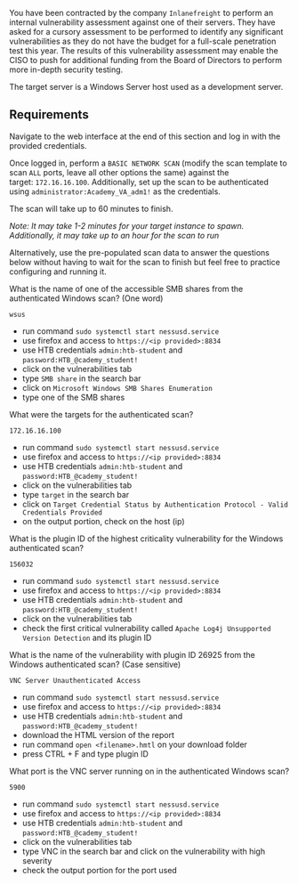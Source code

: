 You have been contracted by the company `Inlanefreight` to perform an internal vulnerability assessment against one of their servers. They have asked for a cursory assessment to be performed to identify any significant vulnerabilities as they do not have the budget for a full-scale penetration test this year. The results of this vulnerability assessment may enable the CISO to push for additional funding from the Board of Directors to perform more in-depth security testing.

The target server is a Windows Server host used as a development server.

## Requirements

Navigate to the web interface at the end of this section and log in with the provided credentials.

Once logged in, perform a `BASIC NETWORK SCAN` (modify the scan template to scan `ALL` ports, leave all other options the same) against the target: `172.16.16.100`. Additionally, set up the scan to be authenticated using `administrator:Academy_VA_adm1!` as the credentials.

The scan will take up to 60 minutes to finish.

_Note: It may take 1-2 minutes for your target instance to spawn. Additionally, it may take up to an hour for the scan to run_

Alternatively, use the pre-populated scan data to answer the questions below without having to wait for the scan to finish but feel free to practice configuring and running it.


What is the name of one of the accessible SMB shares from the authenticated Windows scan? (One word)

`wsus`
* run command `sudo systemctl start nessusd.service`
* use firefox and access to `https://<ip provided>:8834`
* use HTB credentials `admin:htb-student` and `password:HTB_@cademy_student!`
* click on the vulnerabilities tab
* type `SMB share` in the search bar
* click on `Microsoft Windows SMB Shares Enumeration`
* type one of the SMB shares

What were the targets for the authenticated scan?

`172.16.16.100`
* run command `sudo systemctl start nessusd.service`
* use firefox and access to `https://<ip provided>:8834`
* use HTB credentials `admin:htb-student` and `password:HTB_@cademy_student!`
* click on the vulnerabilities tab
* type `target` in the search bar
* click on `Target Credential Status by Authentication Protocol - Valid Credentials Provided`
* on the output portion, check on the host (ip)


What is the plugin ID of the highest criticality vulnerability for the Windows authenticated scan?

`156032`
* run command `sudo systemctl start nessusd.service`
* use firefox and access to `https://<ip provided>:8834`
* use HTB credentials `admin:htb-student` and `password:HTB_@cademy_student!`
* click on the vulnerabilities tab
* check the first critical vulnerability called `Apache Log4j Unsupported Version Detection` and its plugin ID

What is the name of the vulnerability with plugin ID 26925 from the Windows authenticated scan? (Case sensitive)

`VNC Server Unauthenticated Access`
* run command `sudo systemctl start nessusd.service`
* use firefox and access to `https://<ip provided>:8834`
* use HTB credentials `admin:htb-student` and `password:HTB_@cademy_student!`
* download the HTML version of the report
* run command `open <filename>.hmtl` on your download folder
* press CTRL + F and type plugin ID

What port is the VNC server running on in the authenticated Windows scan?

`5900`
* run command `sudo systemctl start nessusd.service`
* use firefox and access to `https://<ip provided>:8834`
* use HTB credentials `admin:htb-student` and `password:HTB_@cademy_student!`
* click on the vulnerabilities tab
* type VNC in the search bar and click on the vulnerability with high severity
* check the output portion for the port used